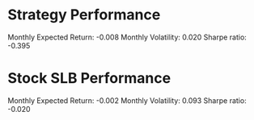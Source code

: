 # Strategy Performance
Monthly Expected Return: -0.008
Monthly Volatility: 0.020
Sharpe ratio: -0.395
# Stock SLB Performance
Monthly Expected Return: -0.002
Monthly Volatility: 0.093
Sharpe ratio: -0.020

